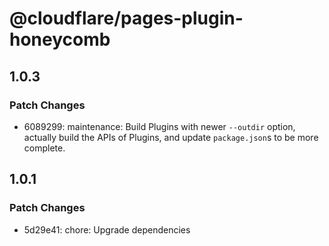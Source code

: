 # @cloudflare/pages-plugin-honeycomb

## 1.0.3

### Patch Changes

- 6089299: maintenance: Build Plugins with newer `--outdir` option, actually build the APIs of Plugins, and update `package.json`s to be more complete.

## 1.0.1

### Patch Changes

- 5d29e41: chore: Upgrade dependencies

